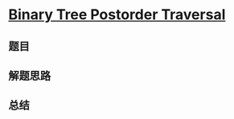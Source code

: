 # [Binary Tree Postorder Traversal](https://leetcode.com/problems/binary-tree-postorder-traversal/)

## 题目


## 解题思路


## 总结


